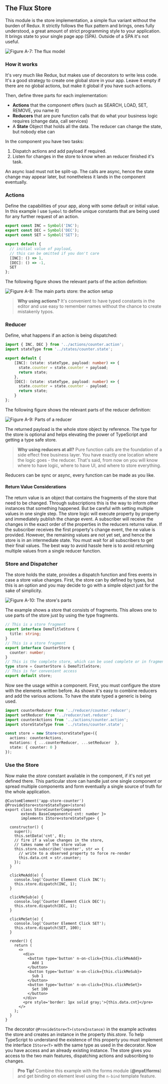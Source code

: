 ## The Flux Store

This module is the store implementation, a simple flux variant without the burden of Redux. It strictly follows the flux pattern and brings, ones fully understood, a great amount of strict programming style to your application. It brings state to your single page app (SPA). Outside of a SPA it's not useful.

![Figure A-7: The flux model](assets/flux.png)

### How it works

It's very much like Redux, but makes use of decorators to write less code. It's a good strategy to create one global store in your app. Leave it empty if there are no global actions, but make it global if you have such actions.

Then, define three parts for each implementation:

* **Actions** that the component offers (such as SEARCH, LOAD, SET, REMOVE, you name it)
* **Reducers** that are pure function calls that do what your business logic requires (change data, call services)
* A **State** Object that holds all the data. The reducer can change the state, but nobody else can

In the component you have two tasks:

1. Dispatch actions and add payload if required.
2. Listen for changes in the store to know when an reducer finished it's task.

An async load must not be split-up. The calls are async, hence the state change may appear later, but nonetheless it lands in the component eventually.

### Actions

Define the capabilities of your app, along with some default or initial value. In this example I use `Symbol` to define unique constants that are being used for any further request of an action.

~~~ts
export const INC = Symbol('INC');
export const DEC = Symbol('DEC');
export const SET = Symbol('SET');

export default {
  // initial value of payload,
  // this can be omitted if you don't care
  [INC]: () => 1,
  [DEC]: () => -1,
  SET
};
~~~

The following figure shows the relevant parts of the action definition:

![Figure A-8: The main parts store: the action setup](assets/actions.png)

> **Why using actions?** It's convenient to have typed constants in the editor and use easy to remember names without the chance to create mistakenly typos.

### Reducer

Define, what happens if an action is being dispatched:

~~~ts
import { INC, DEC } from '../actions/counter.action';
import stateType from '../states/counter.state';

export default {
    [INC]: (state: stateType, payload: number) => {
      state.counter = state.counter + payload;
      return state;
    },
    [DEC]: (state: stateType, payload: number) => {
      state.counter = state.counter - payload;
      return state;
    }
};
~~~

The following figure shows the relevant parts of the reducer definition:

![Figure A-9: Parts of a reducer](assets/reducer.png)

The returned payload is the whole store object by reference. The type for the store is optional and helps elevating the power of TypeScript and getting a type safe store.

> **Why using reducers at all?** Pure function calls are the foundation of a side effect free business layer. You have exactly one location where the logic goes -  the reducer. That's said, from now on you will know where to have logic, where to have UI, and where to store everything.

Reducers can be sync or async, every function can be made as you like.

#### Return Value Considerations

The return value is an object that contains the fragments of the store that need to be changed. Through subscriptions this is the way to inform other instances that something happened. But be careful with setting multiple values in one single step. The store logic will execute property by property and immediately publish the change event. A subscriber will receive the changes in the exact order of the properties in the reducers returns value. If the subscriber receives the first property's change event, the ne value is provided. However, the remaining values are not yet set, and hence the store is in an intermediate state. You must wait for all subscribers to get their final values. The best way to avoid hassle here is to avoid returning multiple values from a single reducer function.

### Store and Dispatcher

The store holds the state, provides a dispatch function and fires events in case a store value changes. First, the store can by defined by types, but this is an option and you may decide to go with a simple object just for the sake of simplicity.

![Figure A-10: The store's parts](assets/store.png)

The example shows a store that consists of fragments. This allows one to use parts of the store just by using the type fragments.

~~~ts
// This is a store fragment
export interface DemoTitleStore {
  title: string;
}
// This is a store fragment
export interface CounterStore {
  counter: number;
}
// This is the complete store, which can be used complete or in fragments
type store = CounterStore & DemoTitleStore;
// This is for convenient access
export default store;
~~~

Now see the usage within a component. First, you must configure the store with the elements written before. As shown it's easy to combine reducers and add the various actions. To have the state typed a generic is being used.

~~~ts
import counterReducer from '../reducer/counter.reducer';
import setReducer from '../reducer/set.reducer';
import counterActions from '../actions/counter.action';
import storeStateType from '../states/counter.state';

const store = new Store<storeStateType>({
  actions: counterActions,
  mutations: { ...counterReducer, ...setReducer  },
  state: { counter: 0 }
});
~~~

### Use the Store

Now make the *store* constant available in the component, if it's not yet defined there. This particular store can handle just one single component or spread multiple components and form eventually a single source of truth for the whole application.

~~~tsx
@CustomElement('app-store-counter')
@ProvideStore<storeStateType>(store)
export class StoreCounterComponent
       extends BaseComponent<{ cnt: number }>
       implements IStore<storeStateType> {

  constructor() {
    super();
    this.setData('cnt', 0);
    // fire if a value changes in the store,
    // takes name of the store value
    this.store.subscribe('counter', str => {
      // write to a observed property to force re-render
      this.data.cnt = str.counter;
    });
  }

  clickMeAdd(e) {
    console.log('Counter Element Click INC');
    this.store.dispatch(INC, 1);
  }

  clickMeSub(e) {
    console.log('Counter Element Click DEC');
    this.store.dispatch(DEC, 1);
  }

  clickMeSet(e) {
    console.log('Counter Element Click SET');
    this.store.dispatch(SET, 100);
  }

  render() {
    return (
      <>
        <div>
          <button type='button' n-on-click={this.clickMeAdd}>
            Add 1
          </button>
          <button type='button' n-on-click={this.clickMeSub}>
            Sub 1
          </button>
          <button type='button' n-on-click={this.clickMeSet}>
            Set 100
          </button>
        </div>
        <pre style='border: 1px solid gray;'>{this.data.cnt}</pre>
      </>
    );
  }
}
~~~

The decorator `@ProvideStore<T>(storeInstance)` in the example activates the store and creates an instance in the property *this.store*. To help TypeScript to understand the existence of this property you must implement the interface `IStore<T>` with the same type as used in the decorator. Now you have access and an already existing instance. The store gives you access to the two main features, dispatching actions and subscribing to changes.

> **Pro Tip!** Combine this example with the forms module (**@nyaf/forms**) and get binding on element level using the `n-bind` template feature.

